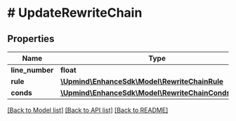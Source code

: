 # # UpdateRewriteChain

## Properties

Name | Type | Description | Notes
------------ | ------------- | ------------- | -------------
**line_number** | **float** |  |
**rule** | [**\Upmind\EnhanceSdk\Model\RewriteChainRule**](RewriteChainRule.md) |  | [optional]
**conds** | [**\Upmind\EnhanceSdk\Model\RewriteChainCondsInner[]**](RewriteChainCondsInner.md) |  | [optional]

[[Back to Model list]](../../README.md#models) [[Back to API list]](../../README.md#endpoints) [[Back to README]](../../README.md)
